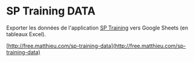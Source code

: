 # SP Training DATA
Exporter les données de l'application [SP Training](https://www.sp-training.fr) vers Google Sheets (en tableaux Excel).

[http://free.matthieu.com/sp-training-data](http://free.matthieu.com/sp-training-data)
